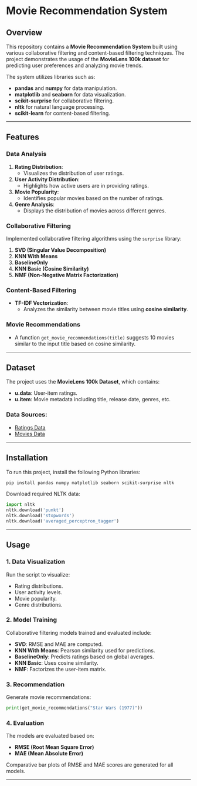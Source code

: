 # Movie Recommendation System

## Overview
This repository contains a **Movie Recommendation System** built using various collaborative filtering and content-based filtering techniques. The project demonstrates the usage of the **MovieLens 100k dataset** for predicting user preferences and analyzing movie trends.

The system utilizes libraries such as:
- **pandas** and **numpy** for data manipulation.
- **matplotlib** and **seaborn** for data visualization.
- **scikit-surprise** for collaborative filtering.
- **nltk** for natural language processing.
- **scikit-learn** for content-based filtering.

---

## Features
### Data Analysis
1. **Rating Distribution**:
   - Visualizes the distribution of user ratings.
2. **User Activity Distribution**:
   - Highlights how active users are in providing ratings.
3. **Movie Popularity**:
   - Identifies popular movies based on the number of ratings.
4. **Genre Analysis**:
   - Displays the distribution of movies across different genres.

### Collaborative Filtering
Implemented collaborative filtering algorithms using the `surprise` library:
1. **SVD (Singular Value Decomposition)**
2. **KNN With Means**
3. **BaselineOnly**
4. **KNN Basic (Cosine Similarity)**
5. **NMF (Non-Negative Matrix Factorization)**

### Content-Based Filtering
- **TF-IDF Vectorization**:
  - Analyzes the similarity between movie titles using **cosine similarity**.

### Movie Recommendations
- A function `get_movie_recommendations(title)` suggests 10 movies similar to the input title based on cosine similarity.

---

## Dataset
The project uses the **MovieLens 100k Dataset**, which contains:
- **u.data**: User-item ratings.
- **u.item**: Movie metadata including title, release date, genres, etc.

### Data Sources:
- [Ratings Data](http://files.grouplens.org/datasets/movielens/ml-100k/u.data)
- [Movies Data](http://files.grouplens.org/datasets/movielens/ml-100k/u.item)

---

## Installation
To run this project, install the following Python libraries:
```bash
pip install pandas numpy matplotlib seaborn scikit-surprise nltk
```

Download required NLTK data:
```python
import nltk
nltk.download('punkt')
nltk.download('stopwords')
nltk.download('averaged_perceptron_tagger')
```

---

## Usage
### 1. Data Visualization
Run the script to visualize:
- Rating distributions.
- User activity levels.
- Movie popularity.
- Genre distributions.

### 2. Model Training
Collaborative filtering models trained and evaluated include:
- **SVD**: RMSE and MAE are computed.
- **KNN With Means**: Pearson similarity used for predictions.
- **BaselineOnly**: Predicts ratings based on global averages.
- **KNN Basic**: Uses cosine similarity.
- **NMF**: Factorizes the user-item matrix.

### 3. Recommendation
Generate movie recommendations:
```python
print(get_movie_recommendations("Star Wars (1977)"))
```

### 4. Evaluation
The models are evaluated based on:
- **RMSE (Root Mean Square Error)**
- **MAE (Mean Absolute Error)**

Comparative bar plots of RMSE and MAE scores are generated for all models.

---
